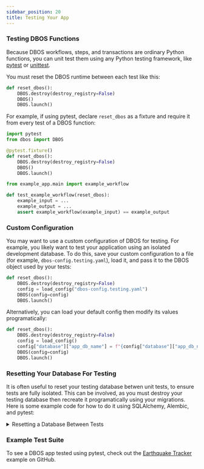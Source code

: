 ```yaml
---
sidebar_position: 20
title: Testing Your App
---
```


### Testing DBOS Functions

Because DBOS workflows, steps, and transactions are ordinary Python functions, you can unit test them using any Python testing framework, like [pytest](https://docs.pytest.org/en/stable/) or [unittest](https://docs.python.org/3/library/unittest.html).

You must reset the DBOS runtime between each test like this:

```python
def reset_dbos():
    DBOS.destroy(destroy_registry=False)
    DBOS()
    DBOS.launch()
```

For example, if using pytest, declare `reset_dbos` as a fixture and require it from every test of a DBOS function:


```python title="conftest.py"
import pytest
from dbos import DBOS

@pytest.fixture()
def reset_dbos():
    DBOS.destroy(destroy_registry=False)
    DBOS()
    DBOS.launch()
```

```python title="test_example.py"
from example_app.main import example_workflow

def test_example_workflow(reset_dbos):
    example_input = ...
    example_output = ...
    assert example_workflow(example_input) == example_output

```

### Custom Configuration

You may want to use a custom configuration of DBOS for testing.
For example, you likely want to test your application using an isolated development database.
To do this, save your custom configuration to a file (for example, `dbos-config.testing.yaml`), load it, and pass it to the DBOS object used by your tests:

```python
def reset_dbos():
    DBOS.destroy(destroy_registry=False)
    config = load_config("dbos-config.testing.yaml")
    DBOS(config=config)
    DBOS.launch()
```

Alternatively, you can load your default config then modify its values programatically:

```python
def reset_dbos():
    DBOS.destroy(destroy_registry=False)
    config = load_config()
    config["database"]["app_db_name"] = f"{config["database"]["app_db_name"]}_test"
    DBOS(config=config)
    DBOS.launch()
```

### Resetting Your Database For Testing

It is often useful to reset your testing database betwen unit tests, to ensure tests are fully isolated.
This can be involved, as you must destroy your testing database then recreate it programatically using your migrations.
Here is some example code for how to do it using SQLAlchemy, Alembic, and pytest:

<details>
<summary>Resetting a Database Between Tests</summary>

```python title="conftest.py"
import pytest
import sqlalchemy as sa
from alembic import script
from alembic.config import Config
from alembic.operations import Operations
from alembic.runtime.environment import EnvironmentContext
from alembic.runtime.migration import MigrationContext
from dbos import DBOS, ConfigFile, load_config


def reset_database(config: ConfigFile):
    postgres_db_url = sa.URL.create(
        "postgresql+psycopg",
        username=config["database"]["username"],
        password=config["database"]["password"],
        host=config["database"]["hostname"],
        port=config["database"]["port"],
        database="postgres",
    )
    engine = sa.create_engine(postgres_db_url, isolation_level="AUTOCOMMIT")
    with engine.connect() as conn:
        conn.execute(
            sa.text(
                f"SELECT pg_terminate_backend(pid) FROM pg_stat_activity WHERE datname = '{config["database"]["app_db_name"]}'"
            )
        )
        conn.execute(
            sa.text(f"DROP DATABASE IF EXISTS {config["database"]["app_db_name"]}")
        )
        conn.execute(sa.text(f"CREATE DATABASE {config["database"]["app_db_name"]}"))


def run_migrations(config: ConfigFile):
    app_db_url = sa.URL.create(
        "postgresql+psycopg",
        username=config["database"]["username"],
        password=config["database"]["password"],
        host=config["database"]["hostname"],
        port=config["database"]["port"],
        database=config["database"]["app_db_name"],
    )
    alembic_cfg = Config()
    alembic_cfg.set_main_option("script_location", "./migrations")
    script_dir = script.ScriptDirectory.from_config(alembic_cfg)

    def do_run_migrations(connection):
        context = MigrationContext.configure(connection)
        with Operations.context(context):
            for revision in script_dir.walk_revisions("base", "head"):
                if script_dir._upgrade_revs(
                    revision.revision, context.get_current_revision()
                ):
                    revision.module.upgrade()

    with sa.create_engine(app_db_url).connect() as conn:
        with EnvironmentContext(alembic_cfg, script_dir, fn=do_run_migrations):
            with conn.begin():
                do_run_migrations(conn)


@pytest.fixture()
def dbos():
    DBOS.destroy(destroy_registry=False)
    config = load_config()
    config["database"]["app_db_name"] = f"{config["database"]["app_db_name"]}_test"
    reset_database(config)
    run_migrations(config)
    DBOS(config=config)
    DBOS.launch()
```
</details>

### Example Test Suite

To see a DBOS app tested using pytest, check out the [Earthquake Tracker](https://github.com/dbos-inc/dbos-demo-apps/tree/main/python/earthquake-tracker) example on GitHub.